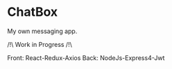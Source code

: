 # ChatBox
My own messaging app.

/!\ Work in Progress /!\

Front: React-Redux-Axios
Back: NodeJs-Express4-Jwt
